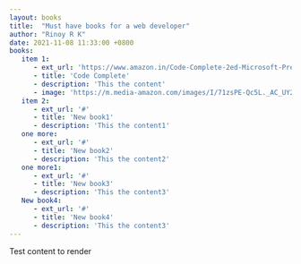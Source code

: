 ```yaml
---
layout: books
title:  "Must have books for a web developer"
author: "Rinoy R K"
date: 2021-11-08 11:33:00 +0800
books:
   item 1:
      - ext_url: 'https://www.amazon.in/Code-Complete-2ed-Microsoft-Press/dp/9350041243/ref=sr_1_1?crid=33E8LQIJ2O0A8&keywords=code+complete&qid=1654782881&sprefix=code+complete+%2Caps%2C347&sr=8-1'
      - title: 'Code Complete'
      - description: 'This the content'
      - image: 'https://m.media-amazon.com/images/I/71zsPE-Qc5L._AC_UY218_.jpg'
   item 2:
      - ext_url: '#'
      - title: 'New book1'
      - description: 'This the content1'
   one more:
      - ext_url: '#'
      - title: 'New book2'
      - description: 'This the content2'
   one more1:
      - ext_url: '#'
      - title: 'New book3'
      - description: 'This the content3'
   New book4:
      - ext_url: '#'
      - title: 'New book4'
      - description: 'This the content3'
---
```


Test content to render